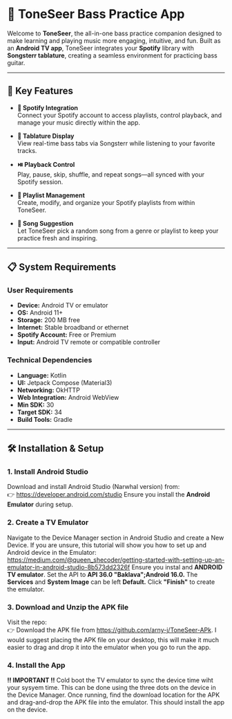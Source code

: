 # 🎸 ToneSeer Bass Practice App

Welcome to **ToneSeer**, the all-in-one bass practice companion designed to make learning and playing music more engaging, intuitive, and fun. Built as an **Android TV app**, ToneSeer integrates your **Spotify** library with **Songsterr tablature**, creating a seamless environment for practicing bass guitar.

---

## 🚀 Key Features

- **🎵 Spotify Integration**  
  Connect your Spotify account to access playlists, control playback, and manage your music directly within the app.

- **📜 Tablature Display**  
  View real-time bass tabs via Songsterr while listening to your favorite tracks.

- **⏯️ Playback Control**  
  Play, pause, skip, shuffle, and repeat songs—all synced with your Spotify session.

- **📁 Playlist Management**  
  Create, modify, and organize your Spotify playlists from within ToneSeer.

- **🎲 Song Suggestion**  
  Let ToneSeer pick a random song from a genre or playlist to keep your practice fresh and inspiring.

---

## 📋 System Requirements

### User Requirements

- **Device:** Android TV or emulator  
- **OS:** Android 11+  
- **Storage:** 200 MB free  
- **Internet:** Stable broadband or ethernet  
- **Spotify Account:** Free or Premium  
- **Input:** Android TV remote or compatible controller

### Technical Dependencies

- **Language:** Kotlin  
- **UI:** Jetpack Compose (Material3)  
- **Networking:** OkHTTP  
- **Web Integration:** Android WebView  
- **Min SDK:** 30  
- **Target SDK:** 34  
- **Build Tools:** Gradle

---

## 🛠️ Installation & Setup

### 1. Install Android Studio

Download and install Android Studio (Narwhal version) from:  
👉 https://developer.android.com/studio
Ensure you install the **Android Emulator** during setup.

### 2. Create a TV Emulator

Navigate to the Device Manager section in Android Studio and create a New Device.
If you are unsure, this tutorial will show you how to set up and Android device in the Emulator: https://medium.com/@queen_shecoder/getting-started-with-setting-up-an-emulator-in-android-studio-8b573dd2326f
Ensure you instal and **ANDROID TV emulator**. Set the API to **API 36.0 "Baklava";Android 16.0.**
The **Services** and **System Image** can be left **Default.**
Click **"Finish"** to create the emulator. 

### 3. Download and Unzip the APK file 

Visit the repo:  
👉 Download the APK file from https://github.com/arny-j/ToneSeer-APk.
I would suggest placing the APK file on your desktop, this will make it much easier to drag and drop it into the emulator when you go to run the app. 

### 4. Install the App
**!! IMPORTANT !!** Cold boot the TV emulator to sync the device time wiht your sysyem time. 
This can be done using the three dots on the device in the Device Manager. 
Once running, find the download location for the APK and drag-and-drop the APK file into the emulator. 
This should install the app on the device. 
